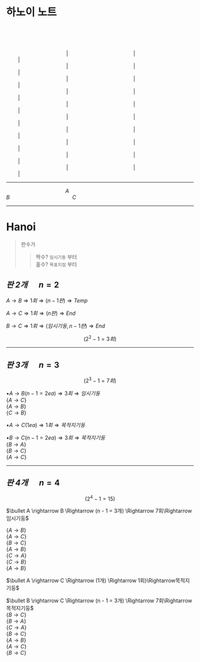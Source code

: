 # 하노이 노트

$\qquad$  
$\qquad$  
$\qquad$  
  
$\qquad \qquad \qquad \qquad \qquad \, | \qquad \qquad \qquad \qquad \qquad \quad | \qquad \qquad \qquad \qquad \qquad \quad |$  
$\qquad \qquad \qquad \qquad \qquad \, | \qquad \qquad \qquad \qquad \qquad \quad | \qquad \qquad \qquad \qquad \qquad \quad |$  
$\qquad \qquad \qquad \qquad \qquad \, | \qquad \qquad \qquad \qquad \qquad \quad | \qquad \qquad \qquad \qquad \qquad \quad |$  
$\qquad \qquad \qquad \qquad \qquad \, | \qquad \qquad \qquad \qquad \qquad \quad | \qquad \qquad \qquad \qquad \qquad \quad |$  
$\qquad \qquad \qquad \qquad \qquad \, | \qquad \qquad \qquad \qquad \qquad \quad | \qquad \qquad \qquad \qquad \qquad \quad |$  
$\qquad \qquad \qquad \qquad \qquad \, | \qquad \qquad \qquad \qquad \qquad \quad | \qquad \qquad \qquad \qquad \qquad \quad |$  
$\qquad \qquad \qquad \qquad \qquad \, | \qquad \qquad \qquad \qquad \qquad \quad | \qquad \qquad \qquad \qquad \qquad \quad |$  
$\qquad \qquad \qquad \qquad \qquad \, | \qquad \qquad \qquad \qquad \qquad \quad | \qquad \qquad \qquad \qquad \qquad \quad |$  
$\qquad \qquad \qquad \qquad \qquad \, | \qquad \qquad \qquad \qquad \qquad \quad | \qquad \qquad \qquad \qquad \qquad \quad |$  
$\qquad \qquad \qquad \qquad \qquad \, | \qquad \qquad \qquad \qquad \qquad \quad | \qquad \qquad \qquad \qquad \qquad \quad |$  



--- 

$\qquad \qquad \qquad \qquad \qquad A \qquad \qquad \qquad \qquad \qquad \, B \, \,\, \qquad \qquad \qquad \qquad \qquad \, C$

---

# Hanoi

> 판수가  
>> 짝수? `임시기둥` 부터  
>> 홀수? `목표지점` 부터  

## _판 2개_  $\quad n = 2$

$A \rightarrow B\Rightarrow1회\Rightarrow(n-1판)\Rightarrow Temp$  

$A \rightarrow C\Rightarrow1회\Rightarrow(n판)\Rightarrow End$  

$B \rightarrow C\Rightarrow1회\Rightarrow(임시기둥, n-1판)\Rightarrow End$  

$$\left(2^2 - 1 = 3회\right)$$

---

## _판 3개_ $\quad n = 3$

$$\left( 2^3 - 1 = 7 회\right)$$

$\bullet A \rightarrow B (n - 1 = 2ea)\Rightarrow 3회\Rightarrow 임시기둥$  
$\{A \rightarrow C\}$  
$\{A \rightarrow B\}$  
$\{C \rightarrow B\}$  

$\bullet A\rightarrow C (1ea)\Rightarrow 1회\Rightarrow 목적지기둥$  

$\bullet B\rightarrow C (n -1 = 2ea)\Rightarrow 3회\Rightarrow 목적지기둥$  
$\{B \rightarrow A\}$  
$\{B \rightarrow C\}$  
$\{A \rightarrow C\}$  

---

## _판 4개_ $\quad n = 4$

$$ \left(2^4 - 1 = 15\right)$$

$\bullet A \rightarrow B \Rightarrow (n - 1 = 3개) \Rightarrow 7회\Rightarrow임시기둥$  

$\{A \rightarrow B\}$  
$\{A \rightarrow C\}$  
$\{B \rightarrow C\}$  
$\{A \rightarrow B\}$  
$\{C \rightarrow A\}$  
$\{C \rightarrow B\}$  
$\{A \rightarrow B\}$  

$\bullet A \rightarrow C \Rightarrow (1개) \Rightarrow 1회)\Rightarrow목적지기둥$  

$\bullet B \rightarrow C \Rightarrow (n - 1 = 3개) \Rightarrow 7회\Rightarrow목적지기둥$  
$\{B \rightarrow C\}$  
$\{B \rightarrow A\}$  
$\{C \rightarrow A\}$  
$\{B \rightarrow C\}$  
$\{A \rightarrow B\}$  
$\{A \rightarrow C\}$  
$\{B \rightarrow C\}$  
